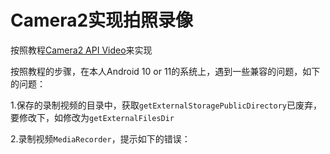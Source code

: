 # Camera2实现拍照录像

按照教程[Camera2 API Video](https://www.nigeapptuts.com/category/camera2-api-video/)来实现

按照教程的步骤，在本人Android 10 or 11的系统上，遇到一些兼容的问题，如下的问题：

1.保存的录制视频的目录中，获取`getExternalStoragePublicDirectory`已废弃，要修改下，如修改为`getExternalFilesDir`

2.录制视频`MediaRecorder`，提示如下的错误：

